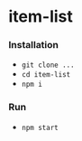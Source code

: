 # item-list

### Installation

- `git clone ...`
- `cd item-list`
- `npm i`

### Run

- `npm start`
